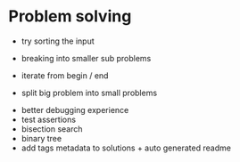 # Problem solving
- try sorting the input
- breaking into smaller sub problems
- iterate from begin / end

- split big problem into small problems


+ better debugging experience
+ test assertions
+ bisection search
+ binary tree
+ add tags metadata to solutions + auto generated readme 
